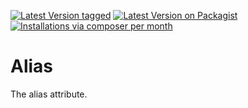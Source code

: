 [![Latest Version tagged](http://img.shields.io/github/tag/MetaModels/attribute_alias.svg)](https://github.com/MetaModels/attribute_alias/tags)
[![Latest Version on Packagist](http://img.shields.io/packagist/v/MetaModels/attribute_alias.svg)](https://packagist.org/packages/MetaModels/attribute_alias)
[![Installations via composer per month](http://img.shields.io/packagist/dm/MetaModels/attribute_alias.svg)](https://packagist.org/packages/MetaModels/attribute_alias)

Alias
=====

The alias attribute.
